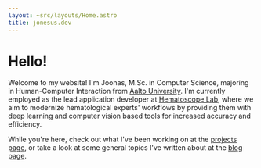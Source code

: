 ```yaml
---
layout: ~src/layouts/Home.astro
title: jonesus.dev
---
```


# Hello!

Welcome to my website! I'm Joonas, M.Sc. in Computer Science, majoring in
Human-Computer Interaction from [Aalto University](https://www.aalto.fi/en). I'm
currently employed as the lead application developer at
[Hematoscope Lab](https://www.hematoscopelab.com/), where we aim to modernize
hematological experts' workflows by providing them with deep learning and
computer vision based tools for increased accuracy and efficiency.

While you're here, check out what I've been working on at the
[projects page](/projects), or take a look at some general topics I've written
about at the [blog page](/blog).
